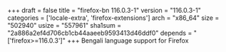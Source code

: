 +++
draft = false
title = "firefox-bn 116.0.3-1"
version = "116.0.3-1"
categories = ['locale-extra', 'firefox-extensions']
arch = "x86_64"
size = "502940"
usize = "557961"
sha1sum = "2a886a2ef4d706cb1cb44aaeeb9593413d46ddf0"
depends = "['firefox>=116.0.3']"
+++
Bengali language support for Firefox